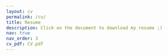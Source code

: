 ```yaml
---
layout: cv
permalink: /cv/
title: Resume
description: Click on the document to download my resume ;)
nav: true
nav_order: 3
cv_pdf: CV.pdf
---
```

